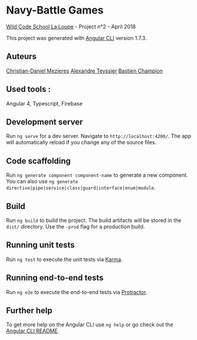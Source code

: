 
# Navy-Battle Games

[Wild Code School La Loupe](https://wildcodeschool.fr/) - Project n°2 - April 2018

This project was generated with [Angular CLI](https://github.com/angular/angular-cli) version 1.7.3.

## Auteurs 

[Christian-Daniel Mezieres](https://github.com/ChristianDanielMezieres)
[Alexandre Teyssier](https://github.com/Alex-teyss)
[Bastien Champion](https://github.com/BastienChampion)


## Used tools :
Angular 4, Typescript, Firebase
 
## Development server

Run `ng serve` for a dev server. Navigate to `http://localhost:4200/`. The app will automatically reload if you change any of the source files.

## Code scaffolding

Run `ng generate component component-name` to generate a new component. You can also use `ng generate directive|pipe|service|class|guard|interface|enum|module`.

## Build

Run `ng build` to build the project. The build artifacts will be stored in the `dist/` directory. Use the `-prod` flag for a production build.

## Running unit tests

Run `ng test` to execute the unit tests via [Karma](https://karma-runner.github.io).

## Running end-to-end tests

Run `ng e2e` to execute the end-to-end tests via [Protractor](http://www.protractortest.org/).

## Further help

To get more help on the Angular CLI use `ng help` or go check out the [Angular CLI README](https://github.com/angular/angular-cli/blob/master/README.md).